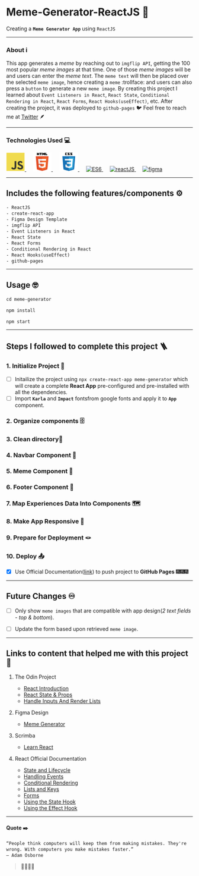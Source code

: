 # Meme-Generator-ReactJS 🤪
Creating a **`Meme Generator App`** using `ReactJS`


<!-- ## [Live Preview](https://hmjatt.github.io/Meme-Generator-ReactJS/)

![This is an image]()
![This is an image]() -->

<hr>

### About ℹ️

This app generates a *meme* by reaching out to `imgflip API`, getting the 100 most popular *meme images* at that time. One of those *meme images* will be and users can enter the *meme text*. The `meme text` will then be placed over the selected `meme image`, hence creating a `meme` :trollface: and users can also press a `button` to generate a new `meme image`. By creating this project I learned about `Event Listeners in React`, `React State`, `Conditional Rendering in React`, `React Forms`, `React Hooks(useEffect)`, etc. After creating the project, it was deployed to `github-pages` :bird: Feel free to reach me at [Twitter](https://twitter.com/hmjatt/) 🪶

<hr>

### Technologies Used 💻

<a href="https://developer.mozilla.org/en-US/docs/Web/JavaScript" target="_blank" rel="noreferrer"> <img src="https://raw.githubusercontent.com/devicons/devicon/master/icons/javascript/javascript-original.svg" alt="javascript" width="50" height="50"/> </a> &emsp; <a href="https://www.w3.org/html/" target="_blank" rel="noreferrer"> <img src="https://raw.githubusercontent.com/devicons/devicon/master/icons/html5/html5-original-wordmark.svg" alt="html5" width="50" height="50"/> </a> &emsp; <a href="https://www.w3schools.com/css/" target="_blank" rel="noreferrer"> <img src="https://raw.githubusercontent.com/devicons/devicon/master/icons/css3/css3-original-wordmark.svg" alt="css3" width="50" height="50"/> </a> &emsp; <a href="https://www.w3schools.com/js/js_es6.asp" target="_blank" rel="noreferrer"> <img src="https://camo.githubusercontent.com/792f7fce1ff8bfac6d0524a21b69161cdc6080a3c4e39979f21d5f8489d6fdd3/68747470733a2f2f692e626c6f67732e65732f3534356366382f6573362d6c6f676f2f6f726967696e616c2e706e67" alt="ES6" width="50" height="50"/> </a> &emsp; <a href="https://reactjs.org/" target="_blank" rel="noreferrer"> <img src="https://upload.wikimedia.org/wikipedia/commons/a/a7/React-icon.svg" alt="reactJS" width="50" height="50"/> </a> &emsp; <a href="https://www.figma.com/" target="_blank" rel="noreferrer"> <img src="https://upload.wikimedia.org/wikipedia/commons/a/ad/Figma-1-logo.png" alt="figma" width="70" height="50"/> </a>

<hr>

## Includes the following features/components ⚙️

    - ReactJS
    - create-react-app
    - Figma Design Template
	- imgflip API
	- Event Listeners in React
	- React State
	- React Forms
	- Conditional Rendering in React
	- React Hooks(useEffect)
    - github-pages

<hr>

## Usage 🤓

```
cd meme-generator

```

```
npm install

```

```
npm start

```
<hr>

## Steps I followed to complete this project 🪜

### 1. Initialize Project 🎍

- [ ] Initailize the project using `npx create-react-app meme-generator` which will create a complete **React App** pre-configured and pre-installed with all the dependencies.
- [ ] Import **`Karla`** and **`Impact`** fontsfrom google fonts and apply it to **`App`** component.

### 2. Organize components 🗄️

<!-- - [x] Create a `components` folder inside `src` directory.
- [x] Create future **custom components** inside `components` folder.
- [x] Create an `images` folder inside `src` directory and add images/logos inside it. -->

### 3. Clean directory🧹

<!-- - [x] Delete **unnecessary** files and code from directory. -->

### 4. Navbar Component 🧩

<!-- - [x] Create **`Navbar`** component and basic JSX elements for it.
- [x] Add appropriate `className`s to elements in `Navbar` component.
- [x] Add `globe.png` image to **`Navbar`** component.
- [x] Import **`Navbar`** component inside `App` component.
- [x] Style **`Navbar`** and **`App`** component . -->

### 5. Meme Component 🧩

<!-- - [x] Create **`Card`** component and basic JSX elements for it.
- [x] Add appropriate `className`s to elements in `Card` component.
- [x] Add *photos* to **`Card`** component.
- [x] Import **`Card`** component inside **`App`** component.
- [x] Add basic style to **`Card`** component. -->

### 6. Footer Component 🧩

<!-- - [x] Create **`Footer`** component and basic JSX elements for it.
- [x] Import **`Footer`** component inside `App` component.
- [x] Style **`Footer`** component. -->

### 7. Map Experiences Data Into Components 🗺️

<!-- - [x] Create a file called `data.js`, which contains an _array of objects_. It represents the data that will be used inside **`Card`** component.
- [x] Import _images_ for **`Card`** component.
- [x] Use _.map_ to iterate over _array of objects_ inside `data.js` to create **`Card`** components.
- [x] When we _.map_ over _array of objects_ in **`App`** component, Add _key prop 🗝️ (`key={item.id}`)_ when passing _props_ to **`Card`** components. This will get rid of this warning :

```
⚠️ react_devtools_backend.js:4026 Warning: Each child in a list should have a unique "key" prop.
Check the render method of `App`. See https://reactjs.org/link/warning-keys for more information.
at Card (http://localhost:3000/main.5c1f9e47e1f13a06e783.hot-update.js:27:18)
at App

``` -->

### 8. Make App Responsive 🎨

<!-- - [x] Add _flexbox_ style to `.cards-list` *div* and other *necessary styles*.
- [x] Add a *media query* for `max-width: 600px`.
- [x] App is responsive upto this point. :smiley: -->

<!-- ### 9. Pass object as props(Option #1) 📟

- [ ] Pass entire object when we _.map_ over _array of objects_ in **`App`** component using _item_ as _key_ and _array of objects_ as its _value_.
- [ ] Access the object that is passed as prop in **`Card`** component, where _item_ is _key_ and _array of objects_ are its _values_.

### 10. Spread object as props(Option #2) 📼

- [x] We can make use of `{...item}` [Spread in Object Literals](https://developer.mozilla.org/en-US/docs/Web/JavaScript/Reference/Operators/Spread_syntax#spread_in_object_literals), which takes properties of our _object_ and create a separate prop for each _key_ in _object_. _Value_ of _props_ can be accessed using `props.key` syntax, where _key_ is an actual _key_ in `data.js`. This is an alternate to instead of creating our own _prop_ called _item_ to which we pass our entire _object_.**`Spread object as props(Option #2) 📼`** is used in this project. -->

### 9. Prepare for Deployment 🪢

<!-- - [x] Create total of 7 unique **`Card`** components(*journal entries*) inside **`.cards-list`** by updating `data.js`.
- [x] Delete **unnecessary** files from directory and format code with `Prettier`.
- [x] Test for _Responsiveness_ and make changes if need be ✅.
- [x] Add links to `Live Preview` and _screenshots_ ✅. -->

### 10. Deploy 📤

- [x] Use Official Documentation([link](https://create-react-app.dev/docs/deployment/#github-pages)) to push project to **GitHub Pages** 🎆🎆🎆

<hr>

## Future Changes ♾️

- [ ] Only show `meme images` that are compatible with app design(*2 text fields - top & bottom*).
- [ ] Update the form based upon retrieved `meme image`.


<hr>

## Links to content that helped me with this project 🔗

1. The Odin Project

    - [React Introduction](https://www.theodinproject.com/lessons/node-path-javascript-react-introduction)
    - [React State & Props](https://www.theodinproject.com/lessons/node-path-javascript-state-and-props)
	- [Handle Inputs And Render Lists](https://www.theodinproject.com/lessons/node-path-javascript-handle-inputs-and-render-lists)


2. Figma Design

    - [Meme Generator](https://www.figma.com/file/MoLwFPHNHJVrzdFurxHzNV/Meme-Generator?node-id=0%3A1)

3. Scrimba

    - [Learn React](https://scrimba.com/learn/learnreact)

4. React Official Documentation

    - [State and Lifecycle](https://reactjs.org/docs/state-and-lifecycle.html)
    - [Handling Events](https://reactjs.org/docs/handling-events.html)
    - [Conditional Rendering](https://reactjs.org/docs/conditional-rendering.html)
    - [Lists and Keys](https://reactjs.org/docs/lists-and-keys.html)
    - [Forms](https://reactjs.org/docs/forms.html)
	- [Using the State Hook](https://reactjs.org/docs/hooks-state.html)
	- [Using the Effect Hook](https://reactjs.org/docs/hooks-effect.html)


<hr>

#### Quote ✒️

    “People think computers will keep them from making mistakes. They're wrong. With computers you make mistakes faster.”
    — Adam Osborne

> 🦝👻😶‍🌫️